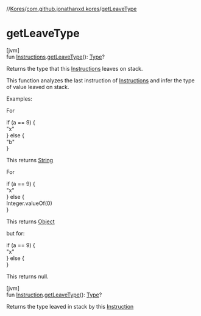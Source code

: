 //[Kores](../../index.md)/[com.github.jonathanxd.kores](index.md)/[getLeaveType](get-leave-type.md)

# getLeaveType

[jvm]\
fun [Instructions](-instructions/index.md).[getLeaveType](get-leave-type.md)(): [Type](https://docs.oracle.com/javase/8/docs/api/java/lang/reflect/Type.html)?

Returns the type that this [Instructions](-instructions/index.md) leaves on stack.

This function analyzes the last instruction of [Instructions](-instructions/index.md) and infer the type of value leaved on stack.

Examples:

For

if (a == 9) {\
  "x"\
} else {\
  "b"\
}

This returns [String](https://kotlinlang.org/api/latest/jvm/stdlib/kotlin/-string/index.html)

For

if (a == 9) {\
  "x"\
} else {\
  Integer.valueOf(0)\
}

This returns [Object](https://docs.oracle.com/javase/8/docs/api/java/lang/Object.html)

but for:

if (a == 9) {\
  "x"\
} else {\
}

This returns null.

[jvm]\
fun [Instruction](-instruction/index.md).[getLeaveType](get-leave-type.md)(): [Type](https://docs.oracle.com/javase/8/docs/api/java/lang/reflect/Type.html)?

Returns the type leaved in stack by this [Instruction](-instruction/index.md)
